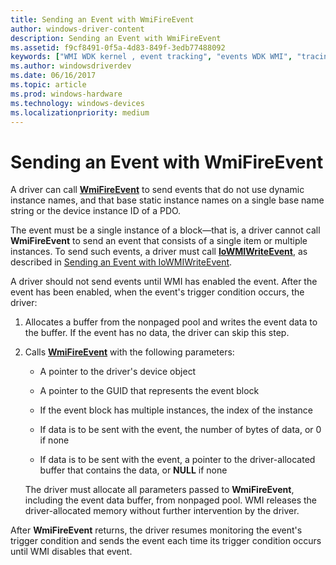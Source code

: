 ```yaml
---
title: Sending an Event with WmiFireEvent
author: windows-driver-content
description: Sending an Event with WmiFireEvent
ms.assetid: f9cf8491-0f5a-4d83-849f-3edb77488092
keywords: ["WMI WDK kernel , event tracking", "events WDK WMI", "tracing WDK WMI", "sending WMI events", "event blocks WDK WMI", "notifications WDK WMI", "WmiFireEvent", "dynamic instance names WDK WMI"]
ms.author: windowsdriverdev
ms.date: 06/16/2017
ms.topic: article
ms.prod: windows-hardware
ms.technology: windows-devices
ms.localizationpriority: medium
---
```


# Sending an Event with WmiFireEvent





A driver can call [**WmiFireEvent**](https://msdn.microsoft.com/library/windows/hardware/ff565807) to send events that do not use dynamic instance names, and that base static instance names on a single base name string or the device instance ID of a PDO.

The event must be a single instance of a block—that is, a driver cannot call **WmiFireEvent** to send an event that consists of a single item or multiple instances. To send such events, a driver must call [**IoWMIWriteEvent**](https://msdn.microsoft.com/library/windows/hardware/ff550520), as described in [Sending an Event with IoWMIWriteEvent](sending-an-event-with-iowmiwriteevent.md).

A driver should not send events until WMI has enabled the event. After the event has been enabled, when the event's trigger condition occurs, the driver:

1.  Allocates a buffer from the nonpaged pool and writes the event data to the buffer. If the event has no data, the driver can skip this step.

2.  Calls [**WmiFireEvent**](https://msdn.microsoft.com/library/windows/hardware/ff565807) with the following parameters:

    -   A pointer to the driver's device object

    -   A pointer to the GUID that represents the event block

    -   If the event block has multiple instances, the index of the instance

    -   If data is to be sent with the event, the number of bytes of data, or 0 if none

    -   If data is to be sent with the event, a pointer to the driver-allocated buffer that contains the data, or **NULL** if none

    The driver must allocate all parameters passed to **WmiFireEvent**, including the event data buffer, from nonpaged pool. WMI releases the driver-allocated memory without further intervention by the driver.

After **WmiFireEvent** returns, the driver resumes monitoring the event's trigger condition and sends the event each time its trigger condition occurs until WMI disables that event.

 

 




